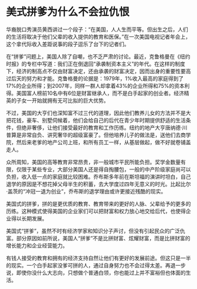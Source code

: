 # 美式拼爹为什么不会拉仇恨

华裔脱口秀演员黄西讲过一个段子：“在美国，人人生而平等。但出生之后，人们的生活将取决于他们父辈的收入提供的教育和医保。”在一次美国电视记者年会上，这个拿代际收入差距说事的段子逗乐了台下的记者们。 

在“拼爹”问题上，美国人除了自嘲，也不乏严肃的讨论。最近，克鲁格曼在《纽约时报》的专栏中写道：我们正在倒退回“承袭制资本主义”的年代。在这样的制度下，经济的制高点不仅由财富决定，还由承袭的财富决定，因而出身的重要性要高过后天的努力和才能。克鲁格曼的论据是：1979年，1%收入最高的家庭得到了17%的企业所得；到2007年，同样一群人却拿着43%的企业所得和75%的资本利得。美国富人榜前10名中有6位是财富继承人，而不是白手起家的创业者。经济精英的子女一开始就拥有无可比拟的巨大优势。 

不过，美国的大亨们也深知富不过三代的道理，因此他们教养儿女的方法并不是大把花钱，豪车、别墅伺候着，他们会给自己的后代在青少年时期提供舒适的生活条件，但绝非奢侈，让他们接受最好的教育和工作历练。纽约的地产大亨唐纳德·川普算是非常自负、讲究奢华的超级富豪了。但他培养儿子的做法是，送他们去商学院，然后来老爹的地产公司上班，和所有员工一样，从基层做起，做不好就卷铺盖走人。 

众所周知，美国的高等教育非常昂贵，非一般城市平民所能负担。奖学金数量有限，仅限于某些专业，大部分美国人还是得自掏腰包，一般的中产阶级家庭尚可以负担，收入低一点的家庭就比较困难。乔布斯多年前在斯坦福的演讲时坦白，自己退学的原因是不想花掉父母半生的积蓄，去大学度过四年无意义的时光。比起比尔·盖茨的“冲冠一退为创业”，乔布斯的退学理由或许更接近残酷的现实。 

美国式的拼爹，拼的是更优质的教育、教育带来的更好的人脉、父辈给予的更多的历练。这种模式使得美国的企业家们可以把财富和权力放心地交给后代，也使得企业得以长期发展。 

美国式“拼爹”，虽然不时有经济学家和知识分子声讨，但没有引起民众的广泛仇富。部分原因如前所说，美国人“拼爹”不是比拼财富、炫耀财富，而是比拼财富的增长能力和企业经营能力。 

有钱人接受的教育和拥有的经济支持自然让他们有更好的发展前途。但这只是一半的现实。一个白手起家没爹可拼的人，通过自身努力也不会过得太差。再退一步说，即使你没什么大志向，只想做个普通白领，你也能过上并不富裕但也体面的生活。